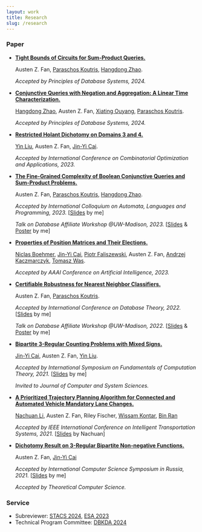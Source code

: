 ```yaml
---
layout: work
title: Research
slug: /research
---
```


### Paper
* [**Tight Bounds of Circuits for Sum-Product Queries.**]()

  Austen Z. Fan, [Paraschos Koutris](https://pages.cs.wisc.edu/~paris/), [Hangdong Zhao](https://pages.cs.wisc.edu/~hangdong/).

  *Accepted by Principles of Database Systems, 2024.*
  
* [**Conjunctive Queries with Negation and Aggregation: A Linear Time Characterization.**](https://arxiv.org/abs/2310.05385)

  [Hangdong Zhao](https://pages.cs.wisc.edu/~hangdong/), Austen Z. Fan, [Xiating Ouyang](https://pages.cs.wisc.edu/~xouyang/), [Paraschos Koutris](https://pages.cs.wisc.edu/~paris/).

  *Accepted by Principles of Database Systems, 2024.*
  
* [**Restricted Holant Dichotomy on Domains 3 and 4.**](https://arxiv.org/abs/2307.16078)

  [Yin Liu](https://pages.cs.wisc.edu/~yinl/), Austen Z. Fan, [Jin-Yi Cai](https://pages.cs.wisc.edu/~jyc/).

  *Accepted by International Conference on Combinatorial Optimization and Applications, 2023.* 
  
* [**The Fine-Grained Complexity of Boolean Conjunctive Queries and Sum-Product Problems.**](https://arxiv.org/abs/2304.14557)

  Austen Z. Fan, [Paraschos Koutris](https://pages.cs.wisc.edu/~paris/), [Hangdong Zhao](https://pages.cs.wisc.edu/~hangdong/).

  *Accepted by International Colloquium on Automata, Languages and Programming, 2023.* [[Slides](assets/slides/ICALP_2023_Presentation.pdf) by me]
  
  *Talk on Database Affiliate Workshop @UW-Madison, 2023.*  [[Slides](assets/slides/Database_Affiliate_Workshop_Presentation_2023.pdf) & [Poster](assets/slides/Database_Affiliate_Workshop_Poster_2023.pdf) by me]

* [**Properties of Position Matrices and Their Elections.**](https://arxiv.org/abs/2303.02538)

  [Niclas Boehmer](https://sites.google.com/view/niclas-boehmer/home), [Jin-Yi Cai](https://pages.cs.wisc.edu/~jyc/), [Piotr Faliszewski](https://home.agh.edu.pl/~faliszew/), Austen Z. Fan, [Andrzej Kaczmarczyk](https://akaczmarczyk.com/), [Tomasz Was](https://www.mimuw.edu.pl/~twas/).

  *Accepted by AAAI Conference on Artificial Intelligence, 2023.*


* [**Certifiable Robustness for Nearest Neighbor Classifiers.**](https://arxiv.org/abs/2201.04770)

  Austen Z. Fan, [Paraschos Koutris](https://pages.cs.wisc.edu/~paris/).

  *Accepted by International Conference on Database Theory, 2022.* [[Slides](assets/slides/ICDT_2022_Presentation.pdf) by me]

  *Talk on Database Affiliate Workshop @UW-Madison, 2022.*  [[Slides](assets/slides/ICDT_2022_Presentation.pdf) & [Poster](assets/slides/Database_Affiliate_Workshop_Poster.pdf) by me]


* [**Bipartite 3-Regular Counting Problems with Mixed Signs.**](https://www.sciencedirect.com/science/article/abs/pii/S0022000023000144)

  [Jin-Yi Cai](https://pages.cs.wisc.edu/~jyc/), Austen Z. Fan, [Yin Liu](https://pages.cs.wisc.edu/~yinl/).

  *Accepted by International Symposium on Fundamentals of Computation Theory, 2021.* [[Slides](assets/slides/FCT_2021_Presentation.pdf) by me]

  *Invited to Journal of Computer and System Sciences.*
  

* [**A Prioritized Trajectory Planning Algorithm for Connected and Automated Vehicle Mandatory Lane Changes.**](https://ieeexplore.ieee.org/document/9564913)

  [Nachuan Li](https://www.linkedin.com/in/nachuanli/), Austen Z. Fan, Riley Fischer, [Wissam Kontar](https://wissamkontar.github.io/), [Bin Ran](https://directory.engr.wisc.edu/cee/Faculty/Ran_Bin/)

  *Accepted by IEEE International Conference on Intelligent Transportation Systems, 2021.* [[Slides](assets/slides/ITSC_2021_Presentation.pdf) by Nachuan]


* [**Dichotomy Result on 3-Regular Bipartite Non-negative Functions.**](https://www.sciencedirect.com/science/article/abs/pii/S0304397523000580)

  Austen Z. Fan, [Jin-Yi Cai](https://pages.cs.wisc.edu/~jyc/)

  *Accepted by International Computer Science Symposium in Russia, 2021.* [[Slides](assets/slides/CSR_2021_Presentation.pdf) by me]

  *Accepted by Theoretical Computer Science.*


### Service
* Subreviewer: [STACS 2024](https://stacs2024.limos.fr/), [ESA 2023](https://algo-conference.org/2023/esa/)
* Technical Program Committee: [DBKDA 2024](https://www.iaria.org/conferences2024/ComDBKDA24.html)

